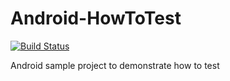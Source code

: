 # Android-HowToTest

[![Build Status](https://circleci.com/gh/kobakei/Android-HowToTest.svg?style=shield)](https://circleci.com/gh/kobakei/Android-HowToTest/tree/master)

Android sample project to demonstrate how to test
